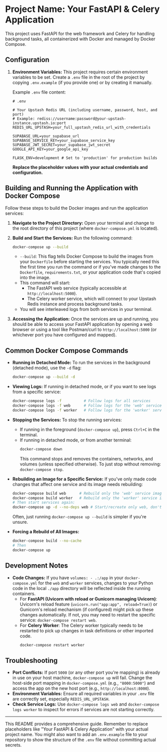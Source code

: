 # Project Name: Your FastAPI & Celery Application

This project uses FastAPI for the web framework and Celery for handling background tasks, all containerized with Docker and managed by Docker Compose.

## Configuration

1.  **Environment Variables:**
    This project requires certain environment variables to be set. Create a `.env` file in the root of the project by copying `.env.example` (if you provide one) or by creating it manually.

    Example `.env` file content:
    ```env
    # .env

    # Your Upstash Redis URL (including username, password, host, and port)
    # Example: rediss://username:password@your-upstash-instance.upstash.io:port
    REDIS_URL_UPSTASH=your_full_upstash_redis_url_with_credentials

    SUPABASE_URL=your_supabase_url
    SUPABASE_SERVICE_KEY=your_supabase_service_key
    SUPABASE_JWT_SECRET=your_supabase_jwt_secret
    GOOGLE_API_KEY=your_google_api_key

    FLASK_ENV=development # Set to 'production' for production builds
    ```
    **Replace the placeholder values with your actual credentials and configuration.**

## Building and Running the Application with Docker Compose

Follow these steps to build the Docker images and run the application services:

1.  **Navigate to the Project Directory:**
    Open your terminal and change to the root directory of this project (where `docker-compose.yml` is located).

2.  **Build and Start the Services:**
    Run the following command:
    ```bash
    docker-compose up --build
    ```
    *   `--build`: This flag tells Docker Compose to build the images from your `Dockerfile` before starting the services. You typically need this the first time you run the command or if you've made changes to the `Dockerfile`, `requirements.txt`, or your application code that's copied into the image.
    *   This command will start:
        *   The FastAPI web service (typically accessible at `http://localhost:5000`).
        *   The Celery worker service, which will connect to your Upstash Redis instance and process background tasks.
    *   You will see interleaved logs from both services in your terminal.

3.  **Accessing the Application:**
    Once the services are up and running, you should be able to access your FastAPI application by opening a web browser or using a tool like Postman/curl to `http://localhost:5000` (or whichever port you have configured and mapped).

## Common Docker Compose Commands

*   **Running in Detached Mode:**
    To run the services in the background (detached mode), use the `-d` flag:
    ```bash
    docker-compose up --build -d
    ```

*   **Viewing Logs:**
    If running in detached mode, or if you want to see logs from a specific service:
    ```bash
    docker-compose logs -f          # Follow logs for all services
    docker-compose logs -f web      # Follow logs for the 'web' service
    docker-compose logs -f worker   # Follow logs for the 'worker' service
    ```

*   **Stopping the Services:**
    To stop the running services:
    *   If running in the foreground (`docker-compose up`), press `Ctrl+C` in the terminal.
    *   If running in detached mode, or from another terminal:
        ```bash
        docker-compose down
        ```
        This command stops and removes the containers, networks, and volumes (unless specified otherwise). To just stop without removing: `docker-compose stop`.

*   **Rebuilding an Image for a Specific Service:**
    If you've only made code changes that affect one service and its image needs rebuilding:
    ```bash
    docker-compose build web      # Rebuild only the 'web' service image
    docker-compose build worker   # Rebuild only the 'worker' service image
    # Then start services again:
    docker-compose up -d --no-deps web # Start/recreate only web, don't start its dependencies
    ```
    Often, just running `docker-compose up --build` is simpler if you're unsure.

*   **Forcing a Rebuild of All Images:**
    ```bash
    docker-compose build --no-cache
    # Then
    docker-compose up
    ```

## Development Notes

*   **Code Changes:** If you have `volumes: - .:/app` in your `docker-compose.yml` for the `web` and `worker` services, changes to your Python code in the local `./app` directory will be reflected inside the running containers.
    *   For **FastAPI (Uvicorn with reload or Gunicorn managing Uvicorn)**: Uvicorn's reload feature (`uvicorn.run("app:app", reload=True)`) or Gunicorn's reload mechanism (if configured) might pick up these changes automatically. If not, you may need to restart the specific service: `docker-compose restart web`.
    *   For **Celery Worker**: The Celery worker typically needs to be restarted to pick up changes in task definitions or other imported code.
        ```bash
        docker-compose restart worker
        ```

## Troubleshooting

*   **Port Conflicts:** If port `5000` (or any other port you're mapping) is already in use on your host machine, `docker-compose up` will fail. Change the host-side port mapping in `docker-compose.yml` (e.g., `"8000:5000"`) and access the app on the new host port (e.g., `http://localhost:8000`).
*   **Environment Variables:** Ensure all required variables in your `.env` file are correctly set, especially `REDIS_URL_UPSTASH`.
*   **Check Service Logs:** Use `docker-compose logs web` and `docker-compose logs worker` to inspect for errors if services are not starting correctly.

---

This README provides a comprehensive guide. Remember to replace placeholders like "Your FastAPI & Celery Application" with your actual project name. You might also want to add an `.env.example` file to your repository to show the structure of the `.env` file without committing actual secrets.